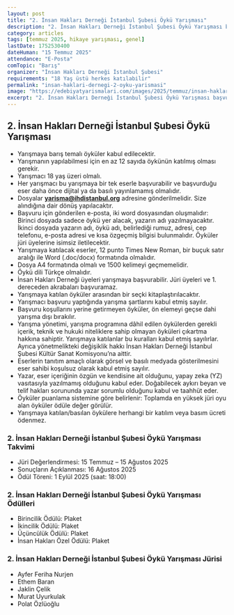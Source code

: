 ```yaml
---
layout: post
title: "2. İnsan Hakları Derneği İstanbul Şubesi Öykü Yarışması"
description: "2. İnsan Hakları Derneği İstanbul Şubesi Öykü Yarışması başvuruları açıldı"
category: articles
tags: [temmuz 2025, hikaye yarışması, genel]
lastDate: 1752530400
dateHuman: "15 Temmuz 2025"
attendance: "E-Posta"
comTopic: "Barış"
organizer: "İnsan Hakları Derneği İstanbul Şubesi"
requirements: "18 Yaş üstü herkes katılabilir"
permalink: "insan-haklari-dernegi-2-oyku-yarismasi"
image: "https://edebiyatyarismalari.com/images/2025/temmuz/insan-haklari-dernegi-2-oyku-yarismasi.jpg"
excerpt: "2. İnsan Hakları Derneği İstanbul Şubesi Öykü Yarışması başvuruları açıldı"
---
```


## 2. İnsan Hakları Derneği İstanbul Şubesi Öykü Yarışması

- Yarışmaya barış temalı öyküler kabul edilecektir.
- Yarışmanın yapılabilmesi için en az 12 sayıda öykünün katılmış olması gerekir.
- Yarışmacı 18 yaş üzeri olmalı.
- Her yarışmacı bu yarışmaya bir tek eserle başvurabilir ve başvurduğu eser daha önce dijital ya da basılı yayınlamamış olmalıdır.
- Dosyalar **yarisma@ihdistanbul.org** adresine gönderilmelidir. Size alındığına dair dönüş yapılacaktır.
- Başvuru için gönderilen e-posta, iki word dosyasından oluşmalıdır: Birinci dosyada sadece öykü yer alacak, yazarın adı yazılmayacaktır. İkinci dosyada yazarın adı, öykü adı, belirlediği rumuz, adresi, cep telefonu, e-posta adresi ve kısa özgeçmiş bilgisi bulunmalıdır. Öyküler jüri üyelerine isimsiz iletilecektir.
- Yarışmaya katılacak eserler, 12 punto Times New Roman, bir buçuk satır aralığı ile Word (.doc/docx) formatında olmalıdır.
- Dosya A4 formatında olmalı ve 1500 kelimeyi geçmemelidir.
- Öykü dili Türkçe olmalıdır.
- İnsan Hakları Derneği üyeleri yarışmaya başvurabilir. Jüri üyeleri ve 1. dereceden akrabaları başvuramaz.
- Yarışmaya katılan öyküler arasından bir seçki kitaplaştırılacaktır.
- Yarışmacı başvuru yaptığında yarışma şartlarını kabul etmiş sayılır.
- Başvuru koşullarını yerine getirmeyen öyküler, ön elemeyi geçse dahi yarışma dışı bırakılır.
- Yarışma yönetimi, yarışma programına dâhil edilen öykülerden gerekli içerik, teknik ve hukuki niteliklere sahip olmayan öyküleri çıkartma hakkına sahiptir. Yarışmaya katılanlar bu kuralları kabul etmiş sayılırlar. Ayrıca yönetmelikteki değişiklik hakkı İnsan Hakları Derneği İstanbul Şubesi Kültür Sanat Komisyonu’na aittir.
- Eserlerin tanıtım amaçlı olarak görsel ve basılı medyada gösterilmesini eser sahibi koşulsuz olarak kabul etmiş sayılır.
- Yazar, eser içeriğinin özgün ve kendisine ait olduğunu, yapay zeka (YZ) vasıtasıyla yazılmamış olduğunu kabul eder. Doğabilecek aykırı beyan ve telif hakları sorununda yazar sorumlu olduğunu kabul ve taahhüt eder.
- Öyküler puanlama sistemine göre belirlenir: Toplamda en yüksek jüri oyu alan öyküler ödüle değer görülür.
- Yarışmaya katılan/basılan öykülere herhangi bir katılım veya basım ücreti ödenmez.

### 2. İnsan Hakları Derneği İstanbul Şubesi Öykü Yarışması Takvimi

- Jüri Değerlendirmesi: 15 Temmuz – 15 Ağustos 2025
- Sonuçların Açıklanması: 16 Ağustos 2025
- Ödül Töreni: 1 Eylül 2025 (saat: 18:00)

### 2. İnsan Hakları Derneği İstanbul Şubesi Öykü Yarışması Ödülleri

- Birincilik Ödülü: Plaket
- İkincilik Ödülü: Plaket
- Üçüncülük Ödülü: Plaket
- İnsan Hakları Özel Ödülü: Plaket

### 2. İnsan Hakları Derneği İstanbul Şubesi Öykü Yarışması Jürisi

- Ayfer Feriha Nurjen
- Ethem Baran
- Jaklin Çelik
- Murat Uyurkulak
- Polat Özlüoğlu